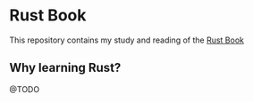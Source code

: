 # Rust Book

This repository contains my study and reading of the [Rust Book](https://doc.rust-lang.org/stable/book)

## Why learning Rust?

@TODO

<!-- - type inferences
- immutability -->
